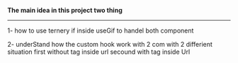 **The main idea in this project two thing** 

---

1- how to use ternery if inside useGif to handel both component 

2- underStand how the custom hook work with 2 com with 2 differient situation first without tag inside url 
secound with tag inside Url